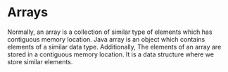 # Arrays
Normally, an array is a collection of similar type of elements which has contiguous memory location.  Java array is an object which contains elements of a similar data type. Additionally, The elements of an array are stored in a contiguous memory location. It is a data structure where we store similar elements.

